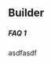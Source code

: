 ## Builder

<!-- Using level 5 headers to avoid the title being listed in the tree -->
##### FAQ 1
asdfasdf
